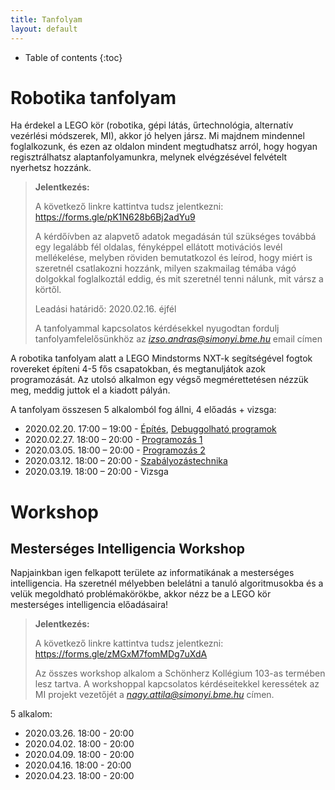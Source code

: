 ```yaml
---
title: Tanfolyam
layout: default
---
```


* Table of contents
{:toc}

# Robotika tanfolyam

Ha érdekel a LEGO kör (robotika, gépi látás, űrtechnológia, alternatív vezérlési módszerek, MI), akkor jó helyen jársz. Mi majdnem mindennel foglalkozunk, és ezen az oldalon mindent megtudhatsz arról, hogy hogyan regisztrálhatsz alaptanfolyamunkra, melynek elvégzésével felvételt nyerhetsz hozzánk.

> **Jelentkezés:**
>
> A következő linkre kattintva tudsz jelentkezni: <https://forms.gle/pK1N628b6Bj2adYu9>
>
> A kérdőívben az alapvető adatok megadásán túl szükséges továbbá egy legalább fél oldalas, fényképpel ellátott motivációs levél mellékelése, melyben röviden bemutatkozol és leírod, hogy miért is szeretnél csatlakozni hozzánk, milyen szakmailag témába vágó dolgokkal foglalkoztál eddig, és mit szeretnél tenni nálunk, mit vársz a körtől.
>
> Leadási határidő: 2020.02.16. éjfél
>
> A tanfolyammal kapcsolatos kérdésekkel nyugodtan fordulj tanfolyamfelelősünkhöz az *izso.andras@simonyi.bme.hu* email címen


A robotika tanfolyam alatt a LEGO Mindstorms NXT-k segítségével fogtok rovereket építeni 4-5 fős csapatokban, és megtanuljátok azok programozását. Az utolsó alkalmon egy végső megmérettetésen nézzük meg, meddig juttok el a kiadott pályán.

A tanfolyam összesen 5 alkalomból fog állni, 4 előadás + vizsga:

 - 2020.02.20. 17:00 – 19:00 - [Építés](epites), [Debuggolható programok](/tanfolyam/debuggolhato_programok.pdf)
 - 2020.02.27. 18:00 – 20:00 - [Programozás 1](programozas-1)
 - 2020.03.05. 18:00 – 20:00 - [Programozás 2](programozas-2)
 - 2020.03.12. 18:00 – 20:00 - [Szabályozástechnika](szabalyozastechnika)
 - 2020.03.19. 18:00 – 20:00 - Vizsga


# Workshop



## Mesterséges Intelligencia Workshop

Napjainkban igen felkapott területe az informatikának a mesterséges intelligencia. Ha szeretnél mélyebben belelátni a tanuló algoritmusokba és a velük megoldható problémakörökbe, akkor nézz be a LEGO kör mesterséges intelligencia előadásaira!

> **Jelentkezés:**
>
> A következő linkre kattintva tudsz jelentkezni: <https://forms.gle/zMGxM7fomMDg7uXdA>
>
> Az összes workshop alkalom a Schönherz Kollégium 103-as termében lesz tartva. A workshoppal kapcsolatos kérdéseitekkel keressétek az MI projekt vezetőjét a *nagy.attila@simonyi.bme.hu* címen.

5 alkalom:

- 2020.03.26. 18:00 - 20:00
- 2020.04.02. 18:00 - 20:00
- 2020.04.09. 18:00 - 20:00
- 2020.04.16. 18:00 - 20:00
- 2020.04.23. 18:00 - 20:00
